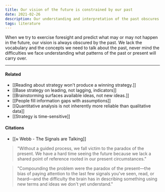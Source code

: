 ```yaml
---
title: Our vision of the future is constrained by our past
date: 2021-02-26
description: Our understanding and interpretation of the past obscures our ability to recognize and interpret signals of the future. 
tags: literature
---
```


When we try to exercise foresight and predict what may or may not happen in the future, our vision is always obscured by the past. We lack the vocabulary and the concepts we need to talk about the past, never mind the difficulties we face understanding what patterns of the past or present will carry over. 

---
#### Related
- [[Reading about strategy won't produce a winning strategy.]]
- [[Base strategy on leading, not lagging, indicators]]
- [[Brainstorming surfaces available ideas, not new ideas.]]
- [[People fill information gaps with assumptions]]
- [[Quantitative analysis is not inherently more reliable than qualitative data]]
- [[Strategy is time-sensitive]]

#### Citations
- [[≈ Webb - The Signals are Talking]]

> "Without a guided process, we fall victim to the paradox of the present. We have a hard time seeing the future because we lack a shared point of reference rooted in our present circumstances."

>  "Compounding the problem were the paradox of the present—the bias of paying attention to the last few signals you've seen, read, or heard—and the difficulty the brain has in describing something using new terms and ideas we don't yet understand."
